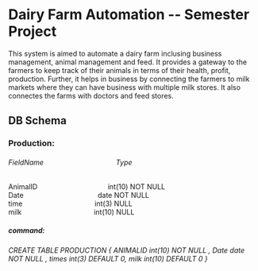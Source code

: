 
# Dairy Farm Automation -- Semester Project

This system is aimed to automate a dairy farm inclusing business management, animal management and feed. 
It provides a gateway to the farmers to keep track of their animals in terms of their health, profit, production. Further, it helps in business by connecting the farmers to milk markets where they can have business with multiple milk stores.
It also connectes the farms with doctors and feed stores.

## DB Schema
### Production:
###### FieldName                                     Type
AnimalID                                    int(10) NOT NULL\
Date                                      date NOT NULL\
time                                     int(3) NULL\
milk                                     int(10) NULL

##### command:
###### CREATE TABLE PRODUCTION { ANIMALID int(10) NOT NULL , Date date NOT NULL , times int(3) DEFAULT 0, milk int(10) DEFAULT 0 }





